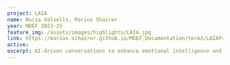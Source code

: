 ```yaml
---
project: LAIA
name: Nuria Valsells, Marius Shairer
year: MDEF 2023-25
feature_img: /assets/images/highlights/LAIA.jpg
link: https://marius-schairer.github.io/MDEF_Documentation/term3/LAIAProject/
active:
excerpt: AI-driven conversations to enhance emotional intelligence and human connection
---
```

